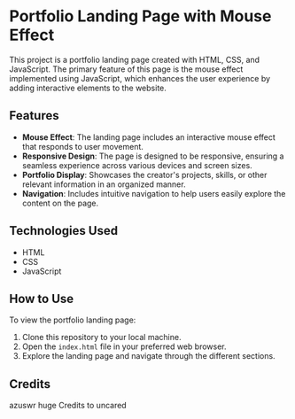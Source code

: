 # Portfolio Landing Page with Mouse Effect

This project is a portfolio landing page created with HTML, CSS, and JavaScript. The primary feature of this page is the mouse effect implemented using JavaScript, which enhances the user experience by adding interactive elements to the website.

## Features

- **Mouse Effect**: The landing page includes an interactive mouse effect that responds to user movement.
- **Responsive Design**: The page is designed to be responsive, ensuring a seamless experience across various devices and screen sizes.
- **Portfolio Display**: Showcases the creator's projects, skills, or other relevant information in an organized manner.
- **Navigation**: Includes intuitive navigation to help users easily explore the content on the page.

## Technologies Used

- HTML
- CSS
- JavaScript

## How to Use

To view the portfolio landing page:
1. Clone this repository to your local machine.
2. Open the `index.html` file in your preferred web browser.
3. Explore the landing page and navigate through the different sections.

## Credits
azuswr
huge Credits to uncared

